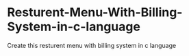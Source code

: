 # Resturent-Menu-With-Billing-System-in-c-language
Create this resturent menu with billing system in c language
